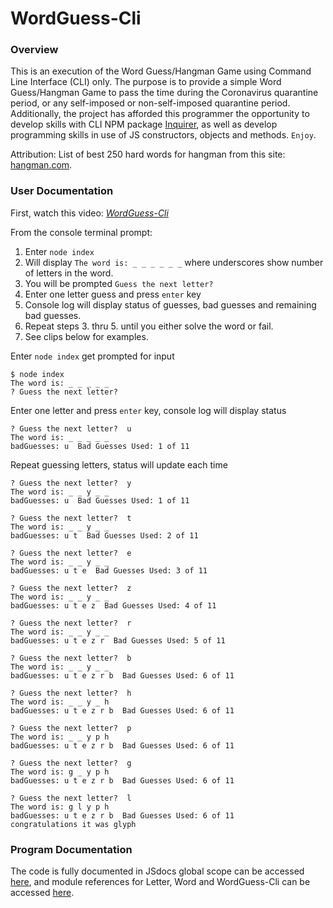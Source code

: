 # WordGuess-Cli

### Overview
This is an execution of the Word Guess/Hangman Game using Command Line Interface (CLI) only.  The purpose is to provide a simple Word Guess/Hangman Game to pass the time during the Coronavirus quarantine period, or any self-imposed or non-self-imposed quarantine period.   Additionally, the project has afforded this programmer the opportunity to develop skills with CLI NPM package [Inquirer](https://www.npmjs.com/package/inquirer), as well as develop programming skills in use of JS constructors, objects and methods.  `Enjoy`.

Attribution: List of best 250 hard words for hangman from this site: [hangman.com](https://www.hangmanwords.com/words).

### User Documentation
First, watch this video: _*[WordGuess-Cli](https://drive.google.com/file/d/1xxj5cmSW5yAJsqbmiWp-kKbeFbjaZVu9/view)*_

From the console terminal prompt:
1. Enter `node index`
2. Will display `The word is: _ _ _ _ _ _` where underscores show number of letters in the word.
3. You will be prompted `Guess the next letter?`
4. Enter one letter guess and press `enter` key
5. Console log will display status of guesses, bad guesses and remaining bad guesses.
6. Repeat steps 3. thru 5. until you either solve the word or fail.
7. See clips below for examples.

Enter `node index` get prompted for input
````
$ node index
The word is: _ _ _ _ _ 
? Guess the next letter?
````
Enter one letter and press `enter` key, console log will display status
````
? Guess the next letter?  u
The word is: _ _ _ _ _
badGuesses: u  Bad Guesses Used: 1 of 11
````
Repeat guessing letters, status will update each time
````
? Guess the next letter?  y
The word is: _ _ y _ _     
badGuesses: u  Bad Guesses Used: 1 of 11

? Guess the next letter?  t
The word is: _ _ y _ _     
badGuesses: u t  Bad Guesses Used: 2 of 11

? Guess the next letter?  e
The word is: _ _ y _ _     
badGuesses: u t e  Bad Guesses Used: 3 of 11

? Guess the next letter?  z
The word is: _ _ y _ _     
badGuesses: u t e z  Bad Guesses Used: 4 of 11

? Guess the next letter?  r
The word is: _ _ y _ _     
badGuesses: u t e z r  Bad Guesses Used: 5 of 11

? Guess the next letter?  b
The word is: _ _ y _ _     
badGuesses: u t e z r b  Bad Guesses Used: 6 of 11

? Guess the next letter?  h
The word is: _ _ y _ h     
badGuesses: u t e z r b  Bad Guesses Used: 6 of 11

? Guess the next letter?  p
The word is: _ _ y p h
badGuesses: u t e z r b  Bad Guesses Used: 6 of 11

? Guess the next letter?  g
The word is: g _ y p h
badGuesses: u t e z r b  Bad Guesses Used: 6 of 11

? Guess the next letter?  l
The word is: g l y p h
badGuesses: u t e z r b  Bad Guesses Used: 6 of 11
congratulations it was glyph
````


### Program Documentation
The code is fully documented in JSdocs global scope can be accessed [here](https://stevenbowler.github.io/WordGuess-Cli/docs/global.html), and module references for Letter, Word and WordGuess-Cli can be accessed [here](https://stevenbowler.github.io/WordGuess-Cli/docs/index.html).
